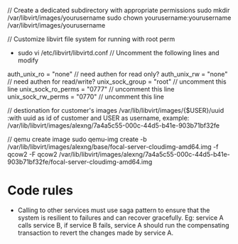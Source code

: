 // Create a dedicated subdirectory with appropriate permissions
sudo mkdir /var/libvirt/images/yourusername
sudo chown yourusername:yourusername /var/libvirt/images/yourusername

// Customize libvirt file system for running with root perm

* sudo vi /etc/libvirt/libvirtd.conf
// Uncomment the following lines and modify

auth_unix_ro = "none" // need authen for read only?
auth_unix_rw = "none" // need authen for read/write?
unix_sock_group = "root" // uncomment this line
unix_sock_ro_perms = "0777" // uncomment this line
unix_sock_rw_perms = "0770" // uncomment this line

// destionation for customer's images
/var/lib/libvirt/images/{$USER}/uuid   :with uuid as id of customer and USER as username, example: /var/lib/libvirt/images/alexng/7a4a5c55-000c-44d5-b41e-903b71bf32fe

// qemu create image
sudo qemu-img create -b /var/lib/libvirt/images/alexng/base/focal-server-cloudimg-amd64.img -f qcow2 -F qcow2 /var/lib/libvirt/images/alexng/7a4a5c55-000c-44d5-b41e-903b71bf32fe/focal-server-cloudimg-amd64.img

# Code rules

* Calling to other services must use saga pattern to ensure that the system is resilient to failures and can recover gracefully.
Eg: service A calls service B, if service B fails, service A should run the compensating transaction to revert the changes made by service A.
